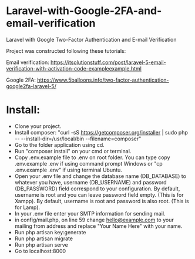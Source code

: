 # Laravel-with-Google-2FA-and-email-verification
Laravel with Google Two-Factor Authentication and E-mail Verification

Project was constructed following these tutorials:

Email verification: https://itsolutionstuff.com/post/laravel-5-email-verification-with-activation-code-exampleexample.html

Google 2FA: https://www.5balloons.info/two-factor-authentication-google2fa-laravel-5/

# Install:

- Clone your project.
- Install composer: "curl -sS https://getcomposer.org/installer | sudo php -- --install-dir=/usr/local/bin --filename=composer"
- Go to the folder application using cd.
- Run "composer install" on your cmd or terminal.
- Copy .env.example file to .env on root folder. You can type copy .env.example .env if using command prompt Windows or "cp .env.example .env" if using terminal Ubuntu.
- Open your .env file and change the database name (DB_DATABASE) to whatever you have, username (DB_USERNAME) and password (DB_PASSWORD) field correspond to your configuration. By default, username is root and you can leave password field empty. (This is for Xampp). By default, username is root and password is also root. (This is for Lamp).
- In your .env file enter your SMTP information for sending mail.
- in config/mail.php, on line 59 change hello@example.com to your mailing from address and replace "Your Name Here" with your name.
- Run php artisan key:generate
- Run php artisan migrate
- Run php artisan serve
- Go to localhost:8000


